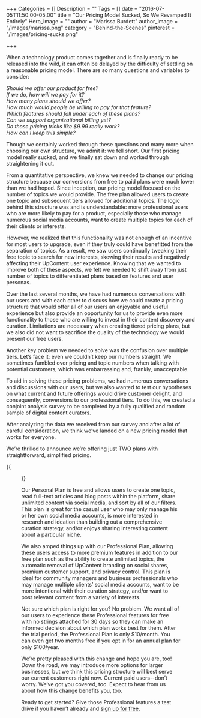 +++
Categories = []
Description = ""
Tags = []
date = "2016-07-05T11:50:00-05:00"
title = "Our Pricing Model Sucked, So We Revamped It Entirely"
Hero_image = ""
author = "Marissa Burdett"
author_image = "/images/marissa.png"
category = "Behind-the-Scenes"
pinterest = "/images/pricing-sucks.png"

+++

When a technology product comes together and is finally ready to be released into the wild, it can often be delayed by the difficulty of settling on a reasonable pricing model. There are so many questions and variables to consider:

*Should we offer our product for free?<br>
If we do, how will we pay for it?<br>
How many plans should we offer?<br>
How much would people be willing to pay for that feature?<br>
Which features should fall under each of these plans?<br>
Can we support organizational billing yet?<br>
Do those pricing tricks like $9.99 really work?<br>
How can I keep this simple?*

Though we certainly worked through these questions and many more when choosing our own structure, we admit it: we fell short. Our first pricing model really sucked, and we finally sat down and worked through straightening it out.

From a quantitative perspective, we knew we needed to change our pricing structure because our conversions from free to paid plans were much lower than we had hoped. Since inception, our pricing model focused on the number of topics we would provide. The free plan allowed users to create one topic and subsequent tiers allowed for additional topics. The logic behind this structure was and is understandable: more professional users who are more likely to pay for a product, especially those who manage numerous social media accounts, want to create multiple topics for each of their clients or interests.

However, we realized that this functionality was not enough of an incentive for most users to upgrade, even if they truly could have benefitted from the separation of topics. As a result, we saw users continually tweaking their free topic to search for new interests, skewing their results and negatively affecting their UpContent user experience. Knowing that we wanted to improve both of these aspects, we felt we needed to shift away from just number of topics to differentiated plans based on features and user personas.

Over the last several months, we have had numerous conversations with our users and with each other to discuss how we could create a pricing structure that would offer all of our users an enjoyable and useful experience but also provide an opportunity for us to provide even more functionality to those who are willing to invest in their content discovery and curation. Limitations are necessary when creating tiered pricing plans, but we also did not want to sacrifice the quality of the technology we would present our free users.

Another key problem we needed to solve was the confusion over multiple tiers. Let’s face it: even we couldn’t keep our numbers straight. We sometimes fumbled over pricing and topic numbers when talking with potential customers, which was embarrassing and, frankly, unacceptable.

To aid in solving these pricing problems, we had numerous conversations and discussions with our users, but we also wanted to test our hypotheses on what current and future offerings would drive customer delight, and consequently, conversions to our professional tiers. To do this, we created a conjoint analysis survey to be completed by a fully qualified and random sample of digital content curators.

After analyzing the data we received from our survey and after a lot of careful consideration, we think we’ve landed on a new pricing model that works for everyone.

We’re thrilled to announce we’re offering just TWO plans with straightforward, simplified pricing.

{{<figure src="/images/pricing-blog-boxes.png" title="" alt="UpContent's Pricing Model" caption-top="false">}}

Our Personal Plan is free and allows users to create one topic, read full-text articles and blog posts within the platform, share unlimited content via social media, and sort by all of our filters. This plan is great for the casual user who may only manage his or her own social media accounts, is more interested in research and ideation than building out a comprehensive curation strategy, and/or enjoys sharing interesting content about a particular niche.

We also amped things up with our Professional Plan, allowing these users access to more premium features in addition to our free plan such as the ability to create unlimited topics, the automatic removal of UpContent branding on social shares, premium customer support, and privacy control. This plan is ideal for community managers and business professionals who may manage multiple clients’ social media accounts, want to be more intentional with their curation strategy, and/or want to post relevant content from a variety of interests.

Not sure which plan is right for you? No problem. We want all of our users to experience these Professional features for free with no strings attached for 30 days so they can make an informed decision about which plan works best for them. After the trial period, the Professional Plan is only $10/month. You can even get two months free if you opt in for an annual plan for only $100/year.

We’re pretty pleased with this change and hope you are, too! Down the road, we may introduce more options for larger businesses, but we think this pricing structure will best serve our current customers right now. Current paid users--don’t worry. We’ve got you covered, too. Expect to hear from us about how this change benefits you, too.

Ready to get started? Give those Professional features a test drive if you haven’t already and [sign up for free](https://my.upcontent.com/signup).
